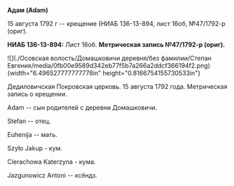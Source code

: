 **Адам (Adam)**

15 августа 1792 г -- крещение (НИАБ 136-13-894, лист 16об, №47/1792-р
(ориг).

**НИАБ 136-13-894:** Лист 16об. **Метрическая запись №47/1792-р
(ориг).**

![](./Осовская волость/Домашковичи деревня/без фамилии/Степан Евгения/media/0fb00e9589d342eb77f5b7a266a2ddcf366194f2.png){width="6.496527777777778in"
height="0.8166754155730533in"}

Дедиловичская Покровская церковь. 15 августа 1792 года. Метрическая
запись о крещении.

Adam -- сын родителей с деревни Домашковичи.

Stefan -- отец.

Euhenija -- мать.

Szyło Jakup - кум.

Cierachowa Katerzyna - кума.

Jazgunowicz Antoni -- ксёндз.
